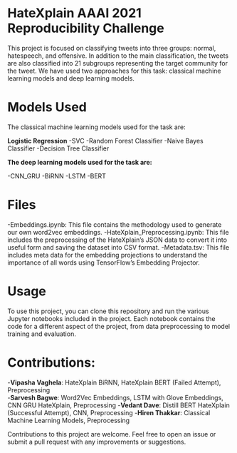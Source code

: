 # HateXplain AAAI 2021 Reproducibility Challenge 

This project is focused on classifying tweets into three groups: normal, hatespeech, and offensive. In addition to the main classification, the tweets are also classified into 21 subgroups representing the target community for the tweet. We have used two approaches for this task: classical machine learning models and deep learning models.

# Models Used
The classical machine learning models used for the task are:

**Logistic Regression**
-SVC
-Random Forest Classifier
-Naive Bayes Classifier
-Decision Tree Classifier

**The deep learning models used for the task are:**

-CNN_GRU
-BiRNN
-LSTM
-BERT

# Files
-Embeddings.ipynb: This file contains the methodology used to generate our own word2vec embeddings.
-HateXplain_Preprocessing.ipynb: This file includes the preprocessing of the HateXplain’s JSON data to convert it into useful form and saving the dataset into CSV format.
-Metadata.tsv: This file includes meta data for the embedding projections to understand the importance of all words using TensorFlow’s Embedding Projector.

# Usage
To use this project, you can clone this repository and run the various Jupyter notebooks included in the project. Each notebook contains the code for a different aspect of the project, from data preprocessing to model training and evaluation.


# Contributions:
-**Vipasha Vaghela**: HateXplain BiRNN, HateXplain BERT (Failed Attempt), Preprocessing  
-**Sarvesh Bagwe**:  Word2Vec Embeddings, LSTM with Glove Embeddings, CNN GRU HateXplain, Preprocessing
-**Vedant Dave**: Distill BERT HateXplain (Successful Attempt), CNN, Preprocessing 
-**Hiren Thakkar**: Classical Machine Learning Models, Preprocessing

Contributions to this project are welcome. Feel free to open an issue or submit a pull request with any improvements or suggestions.
